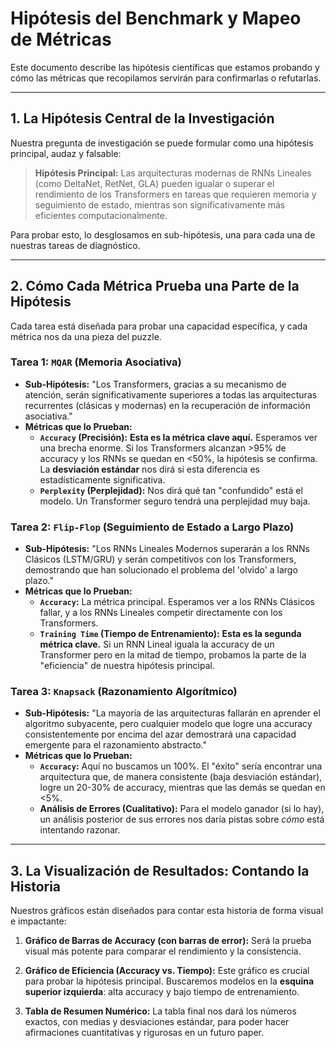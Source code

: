 # Hipótesis del Benchmark y Mapeo de Métricas

Este documento describe las hipótesis científicas que estamos probando y cómo las métricas que recopilamos servirán para confirmarlas o refutarlas.

---

## 1. La Hipótesis Central de la Investigación

Nuestra pregunta de investigación se puede formular como una hipótesis principal, audaz y falsable:

> **Hipótesis Principal:** Las arquitecturas modernas de RNNs Lineales (como DeltaNet, RetNet, GLA) pueden igualar o superar el rendimiento de los Transformers en tareas que requieren memoria y seguimiento de estado, mientras son significativamente más eficientes computacionalmente.

Para probar esto, lo desglosamos en sub-hipótesis, una para cada una de nuestras tareas de diagnóstico.

---

## 2. Cómo Cada Métrica Prueba una Parte de la Hipótesis

Cada tarea está diseñada para probar una capacidad específica, y cada métrica nos da una pieza del puzzle.

### Tarea 1: `MQAR` (Memoria Asociativa)

-   **Sub-Hipótesis:** "Los Transformers, gracias a su mecanismo de atención, serán significativamente superiores a todas las arquitecturas recurrentes (clásicas y modernas) en la recuperación de información asociativa."
-   **Métricas que lo Prueban:**
    -   **`Accuracy` (Precisión):** **Esta es la métrica clave aquí.** Esperamos ver una brecha enorme. Si los Transformers alcanzan >95% de accuracy y los RNNs se quedan en <50%, la hipótesis se confirma. La **desviación estándar** nos dirá si esta diferencia es estadísticamente significativa.
    -   **`Perplexity` (Perplejidad):** Nos dirá qué tan "confundido" está el modelo. Un Transformer seguro tendrá una perplejidad muy baja.

### Tarea 2: `Flip-Flop` (Seguimiento de Estado a Largo Plazo)

-   **Sub-Hipótesis:** "Los RNNs Lineales Modernos superarán a los RNNs Clásicos (LSTM/GRU) y serán competitivos con los Transformers, demostrando que han solucionado el problema del 'olvido' a largo plazo."
-   **Métricas que lo Prueban:**
    -   **`Accuracy`:** La métrica principal. Esperamos ver a los RNNs Clásicos fallar, y a los RNNs Lineales competir directamente con los Transformers.
    -   **`Training Time` (Tiempo de Entrenamiento):** **Esta es la segunda métrica clave.** Si un RNN Lineal iguala la accuracy de un Transformer pero en la mitad de tiempo, probamos la parte de la "eficiencia" de nuestra hipótesis principal.

### Tarea 3: `Knapsack` (Razonamiento Algorítmico)

-   **Sub-Hipótesis:** "La mayoría de las arquitecturas fallarán en aprender el algoritmo subyacente, pero cualquier modelo que logre una accuracy consistentemente por encima del azar demostrará una capacidad emergente para el razonamiento abstracto."
-   **Métricas que lo Prueban:**
    -   **`Accuracy`:** Aquí no buscamos un 100%. El "éxito" sería encontrar una arquitectura que, de manera consistente (baja desviación estándar), logre un 20-30% de accuracy, mientras que las demás se quedan en <5%.
    -   **Análisis de Errores (Cualitativo):** Para el modelo ganador (si lo hay), un análisis posterior de sus errores nos daría pistas sobre *cómo* está intentando razonar.

---

## 3. La Visualización de Resultados: Contando la Historia

Nuestros gráficos están diseñados para contar esta historia de forma visual e impactante:

1.  **Gráfico de Barras de Accuracy (con barras de error):** Será la prueba visual más potente para comparar el rendimiento y la consistencia.

2.  **Gráfico de Eficiencia (Accuracy vs. Tiempo):** Este gráfico es crucial para probar la hipótesis principal. Buscaremos modelos en la **esquina superior izquierda**: alta accuracy y bajo tiempo de entrenamiento.

3.  **Tabla de Resumen Numérico:** La tabla final nos dará los números exactos, con medias y desviaciones estándar, para poder hacer afirmaciones cuantitativas y rigurosas en un futuro paper.
